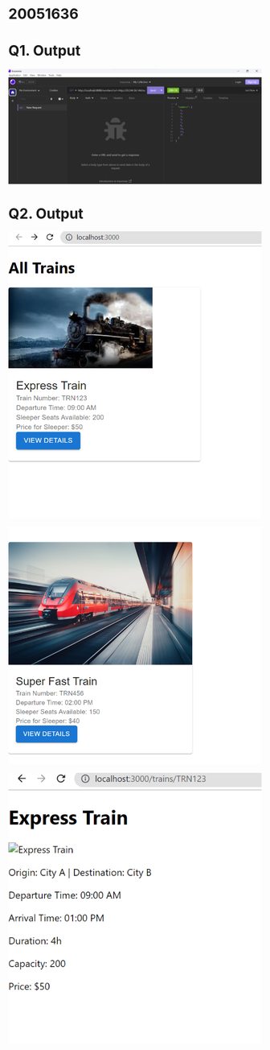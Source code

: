 # 20051636

# Q1. Output

![Alt text](image.png)


# Q2. Output

![Alt text](image-4.png)

![Alt text](image-2.png)

![Alt text](image-3.png)